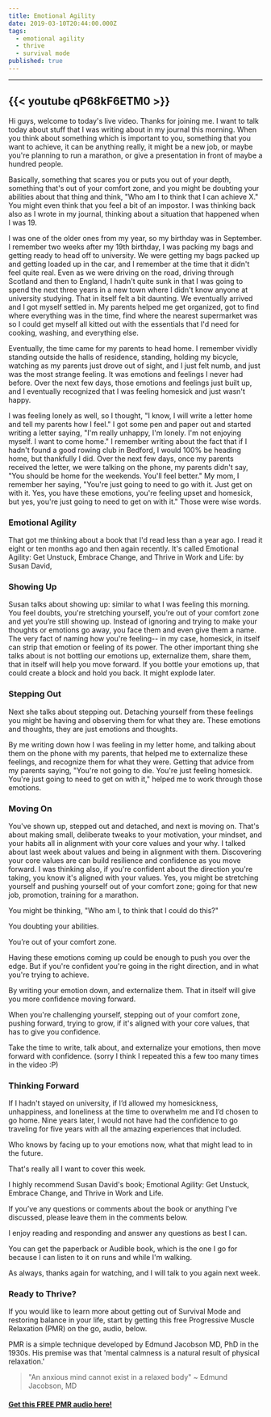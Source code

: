 ```yaml
---
title: Emotional Agility
date: 2019-03-10T20:44:00.000Z
tags:
  - emotional agility
  - thrive
  - survival mode
published: true
---
```


---
{{< youtube qP68kF6ETM0 >}}
---

Hi guys, welcome to today's live video. Thanks for joining me. I want to talk today about stuff that I was writing about in my journal this morning. When you think about something which is important to you, something that you want to achieve, it can be anything really, it might be a new job, or maybe you're planning to run a marathon, or give a presentation in front of maybe a hundred people.

Basically, something that scares you or puts you out of your depth, something that's out of your comfort zone, and you might be doubting your abilities about that thing and think, "Who am I to think that I can achieve X." You might even think that you feel a bit of an impostor. I was thinking back also as I wrote in my journal, thinking about a situation that happened when I was 19.


I was one of the older ones from my year, so my birthday was in September. I remember two weeks after my 19th birthday, I was packing my bags and getting ready to head off to university. We were getting my bags packed up and getting loaded up in the car, and I remember at the time that it didn't feel quite real.
Even as we were driving on the road, driving through Scotland and then to England, I hadn't quite sunk in that I was going to spend the next three years in a new town where I didn't know anyone at university studying. That in itself felt a bit daunting.
We eventually arrived and I got myself settled in. My parents helped me get organized, got to find where everything was in the time, find where the nearest supermarket was so I could get myself all kitted out with the essentials that I'd need for cooking, washing, and everything else.


Eventually, the time came for my parents to head home. I remember vividly standing outside the halls of residence, standing, holding my bicycle, watching as my parents just drove out of sight, and I just felt numb, and just was the most strange feeling. It was emotions and feelings I never had before. Over the next few days, those emotions and feelings just built up, and I eventually recognized that I was feeling homesick and just wasn't happy.


I was feeling lonely as well, so I thought, "I know, I will write a letter home and tell my parents how I feel." I got some pen and paper out and started writing a letter saying, "I'm really unhappy, I'm lonely. I'm not enjoying myself. I want to come home." I remember writing about the fact that if I hadn't found a good rowing club in Bedford, I would 100% be heading home, but thankfully I did.
Over the next few days, once my parents received the letter, we were talking on the phone, my parents didn't say, "You should be home for the weekends. You'll feel better." My mom, I remember her saying, "You're just going to need to go with it. Just get on with it. Yes, you have these emotions, you're feeling upset and homesick, but yes, you're just going to need to get on with it." Those were wise words. 

### Emotional Agility

That got me thinking about a book that I'd read less than a year ago. I read it eight or ten months ago and then again recently. It's called Emotional Agility: Get Unstuck, Embrace Change, and Thrive in Work and Life: by Susan David, 

### Showing Up

Susan talks about showing up:  similar to what I was feeling this morning. You feel doubts, you're stretching yourself, you’re out of your comfort zone and yet you’re still showing up. Instead of ignoring and trying to make your thoughts or emotions go away, you face them and even give them a name. The very fact of naming how you're feeling-- in my case, homesick, in itself can strip that emotion or feeling of its power.
The other important thing she talks about is not bottling our emotions up, externalize them, share them, that in itself will help you move forward. If you bottle your emotions up, that could create a block and hold you back. It might explode later.

### Stepping Out

Next she talks about stepping out. Detaching yourself from these feelings you might be having and observing them for what they are. These emotions and thoughts, they are just emotions and thoughts.

 By me writing down how I was feeling in my letter home, and talking about them on the phone with my parents, that helped me to externalize these feelings, and recognize them for what they were. Getting that advice from my parents saying, "You're not going to die. You're just feeling homesick. You're just going to need to get on with it," helped me to work through those emotions.

### Moving On

You've shown up, stepped out and detached, and next is moving on. That's about making small, deliberate tweaks to your motivation, your mindset, and your habits all in alignment with your core values and your why.
I talked about last week about values and being in alignment with them. Discovering your core values are can build resilience and confidence as you move forward. I was thinking also, if you're confident about the direction you're taking, you know it's aligned with your values. Yes, you might be stretching yourself and pushing yourself out of your comfort zone; going for that new job,  promotion, training for a marathon.

You might be thinking, "Who am I, to think that I could do this?" 

You doubting your abilities. 

You’re out of your comfort zone. 

Having these emotions coming up could be enough to push you over the edge. But if you're confident you're going in the right direction, and in what you're trying to achieve. 

By writing your emotion down, and externalize them. That in itself will give you more confidence moving forward.

 When you're challenging yourself, stepping out of your comfort zone, pushing forward, trying to grow, if it's aligned with your core values, that has to give you confidence. 

Take the time to write, talk about, and externalize your emotions, then move forward with confidence. (sorry I think I repeated this a few too many times in the video :P)

### Thinking Forward

If I hadn't stayed on university, if I’d allowed my homesickness, unhappiness, and loneliness at the time to overwhelm me and I’d chosen to go home. Nine years later, I would not have had the confidence to go traveling for five years with all the amazing experiences that included. 


Who knows by facing up to your emotions now, what that might lead to in the future.


That's really all I want to cover this week.

I highly recommend Susan David's book; Emotional Agility: Get Unstuck, Embrace Change, and Thrive in Work and Life. 

If you’ve any questions or comments about the book or anything I’ve discussed, please leave them in the comments below. 

I enjoy reading and responding and answer any questions as best I can.

You can get the paperback or Audible book, which is the one I go for because I can listen to it on runs and while I'm walking. 

As always, thanks again for watching, and I will talk to you again next week.



### Ready to Thrive?

If you would like to learn more about getting out of Survival Mode and restoring balance in your life, start by getting this free Progressive Muscle Relaxation (PMR) on the go, audio, below.


PMR is a simple technique developed by Edmund Jacobson MD, PhD in the 1930s. His premise was that 'mental calmness is a natural result of physical relaxation.' 

> "An anxious mind cannot exist in a relaxed body" ~ Edmund Jacobson, MD


#### [Get this FREE PMR audio here!](https://fearextinguishers.com/)
